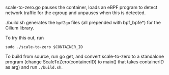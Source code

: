 
scale-to-zero.go pauses the container, loads an eBPF program to detect network traffic for the cgroup and unpauses when this is detected.



./build.sh generates the `bpf2go` files (all prepended with bpf\_bpfe\*) for the Cilium library.

To try this out, run

`sudo ./scale-to-zero $CONTAINER_ID`

To build from source, run go get, and convert scale-to-zero to a standalone program (change ScaleToZero(containerID) to main() that takes containerID as arg) and run `./build.sh`.
